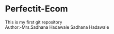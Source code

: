 # Perfectit-Ecom
This is my first git repository
<br>
Author:-Mrs.Sadhana Hadawale
Sadhana Hadawale
